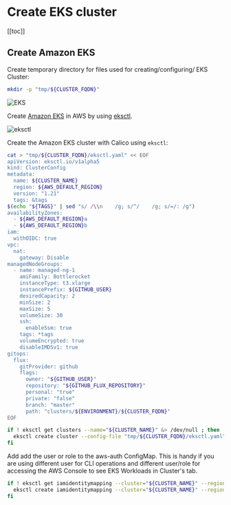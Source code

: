 # Create EKS cluster

[[toc]]

## Create Amazon EKS

Create temporary directory for files used for creating/configuring/ EKS Cluster:

```bash
mkdir -p "tmp/${CLUSTER_FQDN}"
```

![EKS](https://raw.githubusercontent.com/aws-samples/eks-workshop/65b766c494a5b4f5420b2912d8373c4957163541/static/images/3-service-animated.gif
"EKS")

Create [Amazon EKS](https://aws.amazon.com/eks/) in AWS by using [eksctl](https://eksctl.io/).

![eksctl](https://raw.githubusercontent.com/weaveworks/eksctl/c365149fc1a0b8d357139cbd6cda5aee8841c16c/logo/eksctl.png
"eksctl")

Create the Amazon EKS cluster with Calico using `eksctl`:

```bash
cat > "tmp/${CLUSTER_FQDN}/eksctl.yaml" << EOF
apiVersion: eksctl.io/v1alpha5
kind: ClusterConfig
metadata:
  name: ${CLUSTER_NAME}
  region: ${AWS_DEFAULT_REGION}
  version: "1.21"
  tags: &tags
$(echo "${TAGS}" | sed "s/ /\\n    /g; s/^/    /g; s/=/: /g")
availabilityZones:
  - ${AWS_DEFAULT_REGION}a
  - ${AWS_DEFAULT_REGION}b
iam:
  withOIDC: true
vpc:
  nat:
    gateway: Disable
managedNodeGroups:
  - name: managed-ng-1
    amiFamily: Bottlerocket
    instanceType: t3.xlarge
    instancePrefix: ${GITHUB_USER}
    desiredCapacity: 2
    minSize: 2
    maxSize: 5
    volumeSize: 30
    ssh:
      enableSsm: true
    tags: *tags
    volumeEncrypted: true
    disableIMDSv1: true
gitops:
  flux:
    gitProvider: github
    flags:
      owner: "${GITHUB_USER}"
      repository: "${GITHUB_FLUX_REPOSITORY}"
      personal: "true"
      private: "false"
      branch: "master"
      path: "clusters/${ENVIRONMENT}/${CLUSTER_FQDN}"
EOF

if ! eksctl get clusters --name="${CLUSTER_NAME}" &> /dev/null ; then
  eksctl create cluster --config-file "tmp/${CLUSTER_FQDN}/eksctl.yaml" --kubeconfig "${KUBECONFIG}"
fi
```

Add add the user or role to the aws-auth ConfigMap. This is handy if you are
using different user for CLI operations and different user/role for accessing
the AWS Console to see EKS Workloads in Cluster's tab.

```bash
if ! eksctl get iamidentitymapping --cluster="${CLUSTER_NAME}" --region="${AWS_DEFAULT_REGION}" --arn=${AWS_CONSOLE_ADMIN_ROLE_ARN} &> /dev/null ; then
  eksctl create iamidentitymapping --cluster="${CLUSTER_NAME}" --region="${AWS_DEFAULT_REGION}" --arn="${AWS_CONSOLE_ADMIN_ROLE_ARN}" --group system:masters --username admin
fi
```
